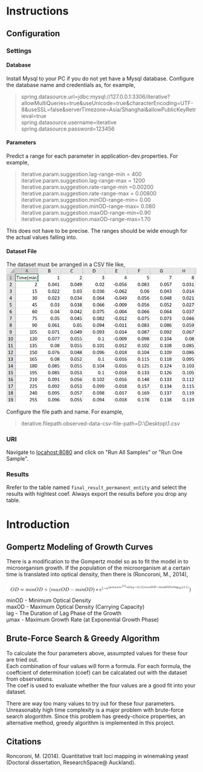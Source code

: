 # Instructions
## Configuration  
### Settings
#### Database
Install Mysql to your PC if you do not yet have a Mysql database. Configure the database name and credentials as, for example,
> spring.datasource.url=jdbc:mysql://127.0.0.1:3306/iterative?allowMultiQueries=true&useUnicode=true&characterEncoding=UTF-8&useSSL=false&serverTimezone=Asia/Shanghai&allowPublicKeyRetrieval=true  
spring.datasource.username=iterative  
spring.datasource.password=123456  

#### Parameters
Predict a range for each parameter in application-dev.properties. For example,

> iterative.param.suggestion.lag-range-min = 400  
iterative.param.suggestion.lag-range-max = 1200  
iterative.param.suggestion.rate-range-min =0.00200  
iterative.param.suggestion.rate-range-max = 0.00800  
iterative.param.suggestion.minOD-range-min= 0.00  
iterative.param.suggestion.minOD-range-max= 0.080  
iterative.param.suggestion.maxOD-range-min=0.90  
iterative.param.suggestion.maxOD-range-max=1.70  

This does not have to be precise. The ranges should be wide enough for the actual values falling into.
#### Dataset File
The dataset must be arranged in a CSV file like,
[![Csv File Demo](https://raw.githubusercontent.com/yqia182/iterative-calculation/master/doc/csv_demo.bmp "Csv File Demo")](https://raw.githubusercontent.com/yqia182/iterative-calculation/master/doc/csv_demo.bmp "Csv File Demo")

Configure the file path and name. For example,
> iterative.filepath.observed-data-csv-file-path=D:\\Desktop\\1.csv


### URI
Navigate to [locahost:8080](http://locahost:8080/ "locahost:8080") and click on "Run All Samples" or "Run One Sample".

### Results
Rrefer to the table named `final_result_permanent_entity` and select the results with hightest coef.
Always export the results before you drop any table.

# Introduction
## Gompertz Modeling of Growth Curves  
There is a modification to the Gompertz model so as to fit the model in to microorganism growth. If the population of the microorganism at a certain time is translated into optical density, then there is (Roncoroni, M., 2014),  

[![Modified Gompertz Model](https://raw.githubusercontent.com/yqia182/iterative-calculation/master/doc/Gompertz_img.bmp "Modified Gompertz Model")](https://raw.githubusercontent.com/yqia182/iterative-calculation/master/doc/Gompertz_img.bmp "Modified Gompertz Model")
minOD - Minimum Optical Density  
maxOD - Maximum Optical Density (Carrying Capacity)  
lag - The Duration of Lag Phase of the Growth  
μmax - Maximum Growth Rate (at Exponential Growth Phase)  


## Brute-Force Search & Greedy Algorithm  
To calculate the four parameters above, assumpted values for these four are tried out.  
Each combination of four values will form a formula. For each formula, the coeffcient of determination (coef) can be calcalated out with the dataset from observations.  
The coef is used to evaluate whether the four values are a good fit into your dataset.

There are way too many values to try out for these four parameters. Unreasonably high time complexity is a major problem with brute-force search alogorithm. Since this problem has greedy-choice properties, an alternative method, greedy algorithm is implemented in this project.


## Citations 
Roncoroni, M. (2014). Quantitative trait loci mapping in winemaking yeast (Doctoral dissertation, ResearchSpace@ Auckland).